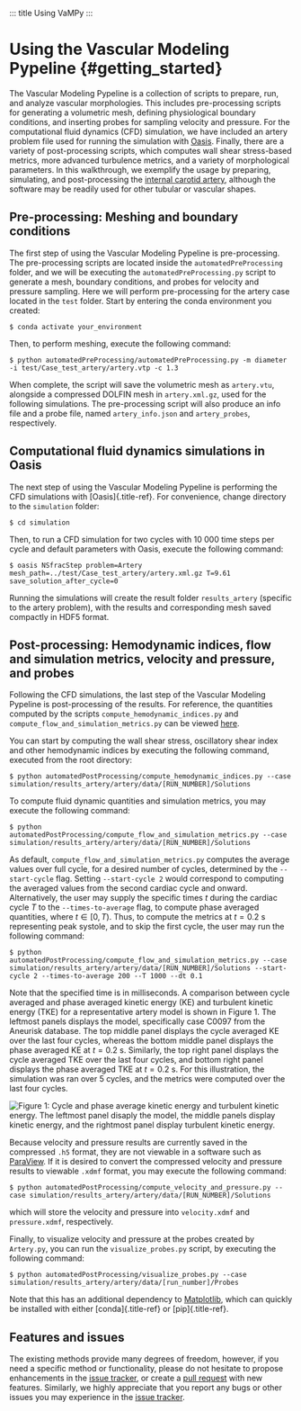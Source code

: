 ::: title
Using VaMPy
:::

# Using the Vascular Modeling Pypeline {#getting_started}

The Vascular Modeling Pypeline is a collection of scripts to prepare,
run, and analyze vascular morphologies. This includes pre-processing
scripts for generating a volumetric mesh, defining physiological
boundary conditions, and inserting probes for sampling velocity and
pressure. For the computational fluid dynamics (CFD) simulation, we have
included an artery problem file used for running the simulation with
[Oasis](https://github.com/mikaem/Oasis). Finally, there are a variety
of post-processing scripts, which computes wall shear stress-based
metrics, more advanced turbulence metrics, and a variety of
morphological parameters. In this walkthrough, we exemplify the usage by
preparing, simulating, and post-processing the [internal carotid
artery](https://en.wikipedia.org/wiki/Internal_carotid_artery), although
the software may be readily used for other tubular or vascular shapes.

## Pre-processing: Meshing and boundary conditions

The first step of using the Vascular Modeling Pypeline is
pre-processing. The pre-processing scripts are located inside the
`automatedPreProcessing` folder, and we will be executing the
`automatedPreProcessing.py` script to generate a mesh, boundary
conditions, and probes for velocity and pressure sampling. Here we will
perform pre-processing for the artery case located in the `test` folder.
Start by entering the conda environment you created:

``` console
$ conda activate your_environment
```

Then, to perform meshing, execute the following command:

``` console
$ python automatedPreProcessing/automatedPreProcessing.py -m diameter -i test/Case_test_artery/artery.vtp -c 1.3
```

When complete, the script will save the volumetric mesh as `artery.vtu`,
alongside a compressed DOLFIN mesh in `artery.xml.gz`, used for the
following simulations. The pre-processing script will also produce an
info file and a probe file, named `artery_info.json` and
`artery_probes`, respectively.

## Computational fluid dynamics simulations in Oasis

The next step of using the Vascular Modeling Pypeline is performing the
CFD simulations with [Oasis]{.title-ref}. For convenience, change
directory to the `simulation` folder:

``` console
$ cd simulation
```

Then, to run a CFD simulation for two cycles with 10 000 time steps per
cycle and default parameters with Oasis, execute the following command:

``` console
$ oasis NSfracStep problem=Artery mesh_path=../test/Case_test_artery/artery.xml.gz T=9.61 save_solution_after_cycle=0
```

Running the simulations will create the result folder `results_artery`
(specific to the artery problem), with the results and corresponding
mesh saved compactly in HDF5 format.

## Post-processing: Hemodynamic indices, flow and simulation metrics, velocity and pressure, and probes

Following the CFD simulations, the last step of the Vascular Modeling
Pypeline is post-processing of the results. For reference, the
quantities computed by the scripts `compute_hemodynamic_indices.py` and
`compute_flow_and_simulation_metrics.py` can be viewed
[here](https://github.com/KVSlab/VaMPy/blob/master/automatedPostProcessing/vampy_formula_sheet.pdf).

You can start by computing the wall shear stress, oscillatory shear
index and other hemodynamic indices by executing the following command,
executed from the root directory:

``` console
$ python automatedPostProcessing/compute_hemodynamic_indices.py --case simulation/results_artery/artery/data/[RUN_NUMBER]/Solutions
```

To compute fluid dynamic quantities and simulation metrics, you may
execute the following command:

``` console
$ python automatedPostProcessing/compute_flow_and_simulation_metrics.py --case simulation/results_artery/artery/data/[RUN_NUMBER]/Solutions
```

As default, `compute_flow_and_simulation_metrics.py` computes the
average values over full cycle, for a desired number of cycles,
determined by the `--start-cycle` flag. Setting `--start-cycle 2` would
correspond to computing the averaged values from the second cardiac
cycle and onward. Alternatively, the user may supply the specific times
$t$ during the cardiac cycle $T$ to the `--times-to-average` flag, to
compute phase averaged quantities, where $t \in [0,T)$. Thus, to compute
the metrics at $t=0.2$ s representing peak systole, and to skip the
first cycle, the user may run the following command:

``` console
$ python automatedPostProcessing/compute_flow_and_simulation_metrics.py --case simulation/results_artery/artery/data/[RUN_NUMBER]/Solutions --start-cycle 2 --times-to-average 200 --T 1000 --dt 0.1
```

Note that the specified time is in milliseconds. A comparison between
cycle averaged and phase averaged kinetic energy (KE) and turbulent
kinetic energy (TKE) for a representative artery model is shown in
Figure 1. The leftmost panels displays the model, specifically case
C0097 from the Aneurisk database. The top middle panel displays the
cycle averaged KE over the last four cycles, whereas the bottom middle
panel displays the phase averaged KE at $t=0.2$ s. Similarly, the top
right panel displays the cycle averaged TKE over the last four cycles,
and bottom right panel displays the phase averaged TKE at $t=0.2$ s. For
this illustration, the simulation was ran over 5 cycles, and the metrics
were computed over the last four cycles.

![Figure 1: Cycle and phase average kinetic energy and turbulent kinetic
energy. The leftmost panel disaply the model, the middle panels display
kinetic energy, and the rightmost panel display turbulent kinetic
energy.](phase_averaged.png)

Because velocity and pressure results are currently saved in the
compressed `.h5` format, they are not viewable in a software such as
[ParaView](https://www.paraview.org/). If it is desired to convert the
compressed velocity and pressure results to viewable `.xdmf` format, you
may execute the following command:

``` console
$ python automatedPostProcessing/compute_velocity_and_pressure.py --case simulation/results_artery/artery/data/[RUN_NUMBER]/Solutions
```

which will store the velocity and pressure into `velocity.xdmf` and
`pressure.xdmf`, respectively.

Finally, to visualize velocity and pressure at the probes created by
`Artery.py`, you can run the `visualize_probes.py` script, by executing
the following command:

``` console
$ python automatedPostProcessing/visualize_probes.py --case simulation/results_artery/artery/data/[run_number]/Probes
```

Note that this has an additional dependency to
[Matplotlib](https://github.com/matplotlib/matplotlib), which can
quickly be installed with either [conda]{.title-ref} or
[pip]{.title-ref}.

## Features and issues

The existing methods provide many degrees of freedom, however, if you
need a specific method or functionality, please do not hesitate to
propose enhancements in the [issue
tracker](https://github.com/KVSlab/VaMPy/issues), or create a [pull
request](https://github.com/KVSlab/VaMPy/pulls) with new features.
Similarly, we highly appreciate that you report any bugs or other issues
you may experience in the [issue
tracker](https://github.com/KVSlab/VaMPy/issues).
